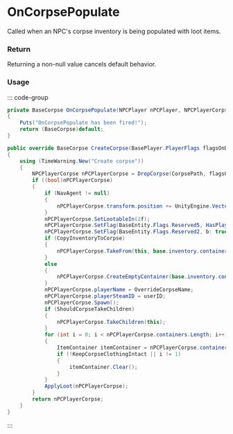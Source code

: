 # OnCorpsePopulate
<Badge type="info" text="NPC"/>[<Badge type="danger" text="Carbon Compatible"/>](https://github.com/CarbonCommunity/Carbon)[<Badge type="warning" text="Oxide Compatible"/>](https://github.com/OxideMod/Oxide.Rust)
Called when an NPC's corpse inventory is being populated with loot items.

### Return
Returning a non-null value cancels default behavior.

### Usage
::: code-group
```csharp [Example]
private BaseCorpse OnCorpsePopulate(NPCPlayer nPCPlayer, NPCPlayerCorpse local1)
{
	Puts("OnCorpsePopulate has been fired!");
	return (BaseCorpse)default;
}
```
```csharp [Source — Assembly-CSharp @ NPCPlayer]
public override BaseCorpse CreateCorpse(BasePlayer.PlayerFlags flagsOnDeath, UnityEngine.Vector3 posOnDeath, UnityEngine.Quaternion rotOnDeath, System.Collections.Generic.List<TriggerBase> triggersOnDeath, bool forceServerSide = false)
{
	using (TimeWarning.New("Create corpse"))
	{
		NPCPlayerCorpse nPCPlayerCorpse = DropCorpse(CorpsePath, flagsOnDeath, modelState) as NPCPlayerCorpse;
		if ((bool)nPCPlayerCorpse)
		{
			if (NavAgent != null)
			{
				nPCPlayerCorpse.transform.position += UnityEngine.Vector3.down * NavAgent.baseOffset;
			}
			nPCPlayerCorpse.SetLootableIn(2f);
			nPCPlayerCorpse.SetFlag(BaseEntity.Flags.Reserved5, HasPlayerFlag(BasePlayer.PlayerFlags.DisplaySash));
			nPCPlayerCorpse.SetFlag(BaseEntity.Flags.Reserved2, b: true);
			if (CopyInventoryToCorpse)
			{
				nPCPlayerCorpse.TakeFrom(this, base.inventory.containerMain, base.inventory.containerWear, base.inventory.containerBelt);
			}
			else
			{
				nPCPlayerCorpse.CreateEmptyContainer(base.inventory.containerMain.capacity);
			}
			nPCPlayerCorpse.playerName = OverrideCorpseName;
			nPCPlayerCorpse.playerSteamID = userID;
			nPCPlayerCorpse.Spawn();
			if (ShouldCorpseTakeChildren)
			{
				nPCPlayerCorpse.TakeChildren(this);
			}
			for (int i = 0; i < nPCPlayerCorpse.containers.Length; i++)
			{
				ItemContainer itemContainer = nPCPlayerCorpse.containers[i];
				if (!KeepCorpseClothingIntact || i != 1)
				{
					itemContainer.Clear();
				}
			}
			ApplyLoot(nPCPlayerCorpse);
		}
		return nPCPlayerCorpse;
	}
}

```
:::
